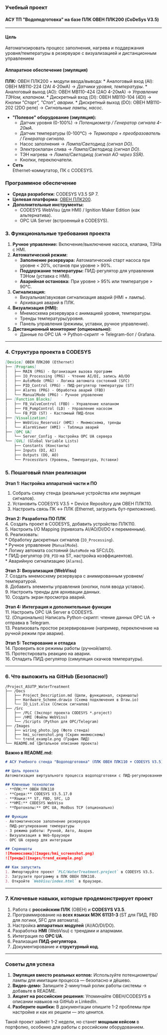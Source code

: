 ### Учебный проект 
#### АСУ ТП "Водоподготовка" на базе ПЛК ОВЕН ПЛК200 (CoDeSys V3.5)
---
#### **Цель**
Автоматизировать процесс заполнения, нагрева и поддержания уровня/температуры в резервуаре с визуализацией и дистанционным управлением

#### **Аппаратное обеспечение (эмуляция)**
**ПЛК:** ОВЕН ПЛК200 + модули ввода/вывода:
    * Аналоговый вход (AI): ОВЕН МВ110-224 (2AI 4-20мА) → *Датчики уровня, температуры*.
    * Аналоговый выход (AO): ОВЕН МВ110-424 (2AO 4-20мА) → *Управление ТЭНом, клапаном*.
    * Дискретный вход (DI): ОВЕН МВ110-104 (4DI) → *Кнопки "Старт", "Стоп", аварии*.
    * Дискретный выход (DO): ОВЕН МВ110-202 (2DO реле) → *Сигнальные лампы, насос*.
*   **"Полевое" оборудование (эмуляция):**
    *   Датчик уровня (0-100%) → *Потенциометр / Генератор сигнала 4-20мА*.
    *   Датчик температуры (0-100°C) → *Термопара + преобразователь / Генератор сигнала*.
    *   Насос заполнения → *Лампа/Светодиод (сигнал DO)*.
    *   Электроклапан слива → *Лампа/Светодиод (сигнал DO)*.
    *   ТЭН нагрева → *Лампа/Светодиод (сигнал AO через SSR)*.
    *   Кнопки, переключатели.
*   **Сеть** \
Ethernet-коммутатор, ПК с CODESYS.

### **Программное обеспечение**
*   **Среда разработки:** CODESYS V3.5 SP 7.
*   **Целевая платформа:** [ОВЕН ПЛК200](https://owen.ru/product/plk200).
*   **Дополнительные инструменты:**  
    *   CODESYS WebVisu (для HMI) / Ignition Maker Edition (как альтернатива).
    *   OPC UA Server (встроенный в CODESYS).

### **3. Функциональные требования проекта**
1.  **Ручное управление:** Включение/выключение насоса, клапана, ТЭНа с HMI.
2.  **Автоматический режим:**
    *   **Заполнение резервуара:** Автоматический старт насоса при уровне < 20%, останов при уровне > 90%.
    *   **Поддержание температуры:** ПИД-регулятор для управления ТЭНом (уставка с HMI).
    *   **Аварийная остановка:** При уровне > 95% или температуре > 90°C.
3.  **Сигнализация:**  
    *   Визуальная/звуковая сигнализация аварий (HMI + лампы).
    *   Архивация аварий в ПЛК.
4.  **Визуализация (HMI):**  
    *   Мнемосхема резервуара с анимацией уровня, температуры.
    *   Тренды температуры/уровня.
    *   Панель управления (режимы, уставки, ручное управление).
5.  **Дистанционный мониторинг (опционально):**  
    *   Данные по OPC UA → Python-скрипт → Telegram-бот / Grafana.

---

### **4. Структура проекта в CODESYS**
```markdown
[Device] ОВЕН ПЛК200 (Ethernet)
├── [Programs]
│   ├── MAIN (PRG) - Организация вызова программ
│   ├── IO_Processing (PRG) - Чтение AI/DI, запись AO/DO
│   ├── AutoMode (PRG) - Логика автомата состояний (SFC)
│   ├── PID_Control (PRG) - ПИД-регулятор температуры (ST)
│   ├── Alarms (PRG) - Обработка аварий (FBD)
│   └── ManualMode (PRG) - Ручное управление
├── [Function Blocks]
│   ├── FB_ValveControl (FBD) - Управление клапаном
│   ├── FB_PumpControl (LD) - Управление насосом
│   └── FB_PID (ST) - Кастомный ПИД-блок
├── [Visualization]
│   ├── WebVisu_Reservoir (HMI) - Мнемосхема, тренды
│   └── AlarmViewer (HMI) - Таблица аварий
├── [OPC UA]
│   └── Server_Config - Настройка OPC UA сервера
└── [GVL] (Global Variable Lists)
    ├── Constants (Константы)
    ├── Inputs (DI, AI)
    ├── Outputs (DO, AO)
    └── ProcessVars (Уровень, Температура, Уставки)
```

### **5. Пошаговый план реализации**
**Этап 1: Настройка аппаратной части и ПО**  
1.  Собрать схему стенда (реальные устройства или эмуляция сигналов).  
2.  Установить CODESYS V3.5 + Device Repository для ОВЕН ПЛК110.  
3.  Настроить связь ПК ↔ ПЛК (Ethernet, загрузить бут-приложение).  

**Этап 2: Разработка ПО ПЛК**  
4.  Создать проект в CODESYS, добавить устройство ПЛК110.  
5.  Настроить I/O Mapping (привязать AI/AO/DI/DO к переменным).  
6.  Реализовать:  
    *   Обработку дискретных сигналов (`IO_Processing`).  
    *   Ручное управление (`ManualMode`).  
    *   Логику автомата состояний (`AutoMode` на SFC/LD).  
    *   ПИД-регулятор (`FB_PID` на ST, настройка коэффициентов).  
    *   Аварийную сигнализацию (`Alarms`).  

**Этап 3: Визуализация (WebVisu)**  
7.  Создать мнемосхему резервуара с анимированным уровнем/температурой.  
8.  Добавить элементы управления (кнопки, поля ввода уставок).  
9.  Настроить тренды для архивации данных.  
10. Создать экран просмотра аварий.  

**Этап 4: Интеграция и дополнительные функции**  
11. Настроить OPC UA Server в CODESYS.  
12. (Опционально) Написать Python-скрипт: чтение данных OPC UA → отправка в Telegram.  
13. Реализовать простое резервирование (например, переключение на ручной режим при аварии).  

**Этап 5: Тестирование и отладка**  
14. Проверить все режимы работы (ручной/авто).  
15. Протестировать реакцию на аварии.  
16. Отладить ПИД-регулятор (симуляция скачков температуры).  

---

### **6. Что выложить на GitHub (Безопасно!)**
```
/Project_ASUTP_WaterTreatment
├── /Docs
│   ├── Project_Description.md (Цели, функционал, скриншоты)
│   ├── Hardware_Scheme.drawio (Схема подключения в Draw.io)
│   └── IO_List.xlsx (Список сигналов)
├── /Src
│   ├── /PLC (Экспорт проекта CODESYS *.project)
│   ├── /HMI (Файлы WebVisu)
│   └── /Scripts (Python для OPC/Telegram)
├── /Images
│   ├── wiring_photo.jpg (Фото стенда)
│   ├── hmi_screenshot.png (Скрин мнемосхемы)
│   └── trend_example.png (График ПИД)
└── README.md (Детальное описание проекта)
```

**Важно в README.md:**  
```markdown
# АСУ Учебного стенда "Водоподготовка" (ПЛК ОВЕН ПЛК110 + CODESYS V3.5)

## Цель проекта
Автоматизация виртуального процесса водоподготовки с ПИД-регулированием, аварийной сигнализацией и визуализацией.

## Ключевые технологии
- **ПЛК:** ОВЕН ПЛК110
- **Среда:** CODESYS V3.5.17.0
- **Языки:** ST, FBD, SFC, LD
- **HMI:** CODESYS WebVisu
- **Протоколы:** OPC UA, Modbus TCP (опционально)

## Функции
- Автоматическое заполнение резервуара
- ПИД-регулирование температуры
- 3 режима работы: Ручной, Авто, Авария
- Визуализация в Web-браузере
- OPC UA сервер для интеграции

## Скриншоты
![Мнемосхема](Images/hmi_screenshot.png)
![Тренды](Images/trend_example.png)

## Как запустить
1. Импортируйте проект `PLC/WaterTreatment.project` в CODESYS V3.5.
2. Загрузите программу в ПЛК ОВЕН ПЛК110.
3. Откройте `WebVisu/index.html` в браузере.
```

---

### **7. Ключевые навыки, которые продемонстрирует проект**
1.  Работа с **российским ПЛК** (ОВЕН) и **CODESYS V3.5**.  
2.  Программирование на **всех языках МЭК 61131-3** (ST для ПИД, FBD для логики, SFC для автомата).  
3.  Настройка **аппаратных модулей** (AI/AO/DI/DO).  
4.  Разработка **HMI** (WebVisu) с трендами и алармами.  
5.  Интеграция по **OPC UA**.  
6.  Реализация **ПИД-регулятора**.  
7.  Документирование и **структурный код**.  

---

### **Советы для успеха**
1.  **Эмуляция вместо реальных котлов:** Используйте потенциометры/лампы для имитации процесса — безопасно и дёшево.  
2.  **Видео-демо:** Запишите 2-минутный ролик работы системы → добавьте в README.  
3.  **Акцент на российские решения:** Упоминайте ОВЕН/CODESYS в описании навыков на GitHub и LinkedIn.  
4.  **Разберите ошибки:** В документации опишите 1-2 проблемы при настройке и как их решили — это ценится.  

Такой проект займёт 1-2 недели, но станет **мощным кейсом** в портфолио, особенно для работы с российским оборудованием.
